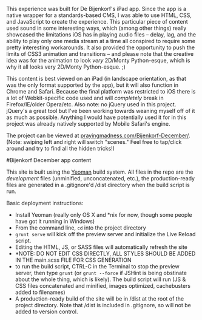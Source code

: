 This experience was built for De Bijenkorf's iPad app. Since the app is a native wrapper for a standards-based CMS, I was able to use HTML, CSS, and JavaScript to create the experience. This particular piece of content used sound in some interesting ways, which (among other things) really showcased the limitations iOS has in playing audio files – delay, lag, and the ability to play only one media stream at a time all conspired to require some pretty interesting workarounds. It also provided the opportunity to push the limits of CSS3 animation and transitions – and please note that the creative idea was for the animation to look _very_ 2D/Monty Python-esque, which is why it all looks very 2D/Monty Python-esque. ;)

This content is best viewed on an iPad (in landscape orientation, as that was the only format supported by the app), but it will also function in Chrome and Safari. Because the final platform was restricted to iOS there is a lot of Webkit-specific code used and will _completely_ break in Firefox/IE/older Opera/etc. Also note: no jQuery used in this project. jQuery's a great tool but I've been working towards weaning myself off of it as much as possible. Anything I would have potentially used it for in this project was already natively supported by Mobile Safari's engine.

The project can be viewed at <a href="http://prayingmadness.com/Bijenkorf-December/">prayingmadness.com/Bijenkorf-December/</a>. (Note: swiping left and right will switch "scenes." Feel free to tap/click around and try to find all the hidden tricks!)

#Bijenkorf December app content

This site is built using the <a href="http://yeoman.io">Yeoman</a> build system. All files in the repo are the _development_ files (unminified, unconcatenated, etc.), the production-ready files are generated in a .gitignore'd /dist directory when the build script is run.

Basic deployment instructions:
* Install Yeoman (really only OS X and *nix for now, though some people have got it running in Windows)
* From the command line, `cd` into the project directory
* `grunt serve` will kick off the preview server and initialize the Live Reload script. 
* Editing the HTML, JS, or SASS files will automatically refresh the site
* *NOTE: DO NOT EDIT CSS DIRECTLY, ALL STYLES SHOULD BE ADDED IN THE main.scss FILE FOR CSS GENERATION
* to run the build script, CTRL-C in the Terminal to stop the preview server, then type `grunt` (or `grunt --force` if JSHint is being obstinate about the whole thing, which is likely). The build script will run (JS & CSS files concatenated and minified, images optimized, cachebusters added to filenames)
* A production-ready build of the site will be in /dist at the root of the project directory. Note that /dist is included in .gitignore, so will not be added to version control.
